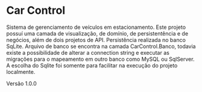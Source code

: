 # Car Control
Sistema de gerenciamento de veículos em estacionamento.
Este projeto possuí uma camada de visualização, de domínio, de persistentência e de negócios, além de dois projetos de API. 
Persistência realizada no banco SqLite. Arquivo de banco se encontra na camada CarControl.Banco, todavia existe a possibilidade de alterar a
connection string e executar as migrações para o mapeamento em outro banco como MySQL ou SqlServer. A escolha do Sqlite foi somente para facilitar na execução do projeto localmente. 


Versão 1.0.0